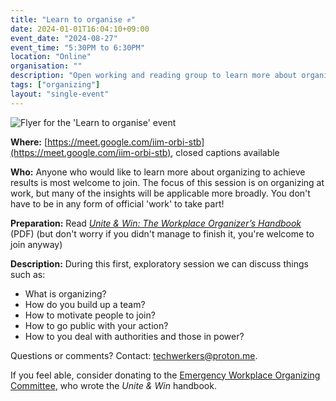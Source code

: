 ```yaml
---
title: "Learn to organise ✊"
date: 2024-01-01T16:04:10+09:00
event_date: "2024-08-27"
event_time: "5:30PM to 6:30PM"
location: "Online"
organisation: ""
description: "Open working and reading group to learn more about organising together"
tags: ["organizing"]
layout: "single-event"
---
```


![Flyer for the 'Learn to organise' event](/events/2024-08-27/learn-to-organise-EN.png)

**Where:** [https://meet.google.com/iim-orbi-stb](https://meet.google.com/iim-orbi-stb), closed captions available

**Who:** Anyone who would like to learn more about organizing to achieve results is most welcome to join. The focus of this session is on organizing at work, but many of the insights will be applicable more broadly. You don't have to be in any form of official 'work' to take part!

**Preparation:** Read [_Unite & Win: The Workplace Organizer’s Handbook_](https://qu.ax/OYpY.pdf) (PDF) (but don't worry if you didn't manage to finish it, you're welcome to join anyway)

**Description:** During this first, exploratory session we can discuss things such as:

- What is organizing?
- How do you build up a team?
- How to motivate people to join?
- How to go public with your action?
- How to you deal with authorities and those in power?

Questions or comments? Contact: techwerkers@proton.me.

If you feel able, consider donating to the [Emergency Workplace Organizing Committee](https://workerorganizing.org/donate/), who wrote the _Unite & Win_ handbook.
